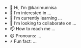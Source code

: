 - 👋 Hi, I’m @karimunnisa
- 👀 I’m interested in ...
- 🌱 I’m currently learning ...
- 💞️ I’m looking to collaborate on ...
- 📫 How to reach me ...
- 😄 Pronouns: ...
- ⚡ Fun fact: ...

<!---
karimunnisasha/karimunnisasha is a ✨ special ✨ repository because its `README.md` (this file) appears on your GitHub profile.
You can click the Preview link to take a look at your changes.
--->

